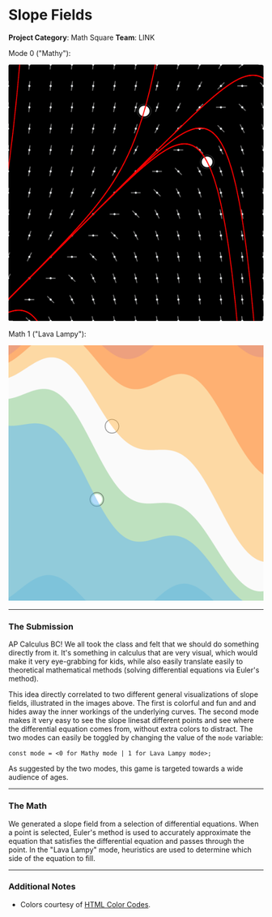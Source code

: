 # Slope Fields

**Project Category**: Math Square
**Team**: LINK

Mode 0 ("Mathy"):

![mode 0][0]

Math 1 ("Lava Lampy"):

![mode 1][1]

---

### The Submission
AP Calculus BC! We all took the class and felt that we should do something directly from it. It's something in calculus that are very visual, which would make it very eye-grabbing for kids, while also easily translate easily to theoretical mathematical methods (solving differential equations via Euler's method).

This idea directly correlated to two different general visualizations of slope fields, illustrated in the images above. The first is colorful and fun and and hides away the inner workings of the underlying curves. The second mode makes it very easy to see the slope linesat different points and see where the differential equation comes from, without extra colors to distract. The two modes can easily be toggled by changing the value of the `mode` variable:

    const mode = <0 for Mathy mode | 1 for Lava Lampy mode>;

As suggested by the two modes, this game is targeted towards a wide audience of ages.

---

### The Math
We generated a slope field from a selection of differential equations. When a point is selected, Euler's method is used to accurately approximate the equation that satisfies the differential equation and passes through the point. In the "Lava Lampy" mode, heuristics are used to determine which side of the equation to fill.

---

### Additional Notes
- Colors courtesy of [HTML Color Codes][2].

[0]: ./img/mode-0.png
[1]: ./img/mode-1.png
[2]: https://htmlcolorcodes.com/color-chart/material-design-color-chart/
